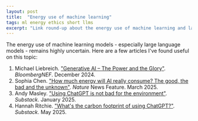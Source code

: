 ```yaml
---
layout: post
title:  "Energy use of machine learning"
tags: ml energy ethics short llms
excerpt: "Link round-up about the energy use of machine learning and large language models."
---
```


The energy use of machine learning models - especially large language models - remains highly uncertain.
Here are a few articles I've found useful on this topic:

 1. Michael Liebreich. ["Generative AI – The Power and the Glory"](https://about.bnef.com/blog/liebreich-generative-ai-the-power-and-the-glory/). _BloombergNEF_. December 2024.
 2. Sophia Chen. ["How much energy will AI really consume? The good, the bad and the unknown"](https://www.nature.com/articles/d41586-025-00616-z). _Nature_ News Feature. March 2025.
 3. Andy Masley. ["Using ChatGPT is not bad for the environment"](https://andymasley.substack.com/p/individual-ai-use-is-not-bad-for). _Substack_. January 2025.
 4. Hannah Ritchie. ["What's the carbon footprint of using ChatGPT?"](https://www.sustainabilitybynumbers.com/p/carbon-footprint-chatgpt). _Substack_. May 2025.
